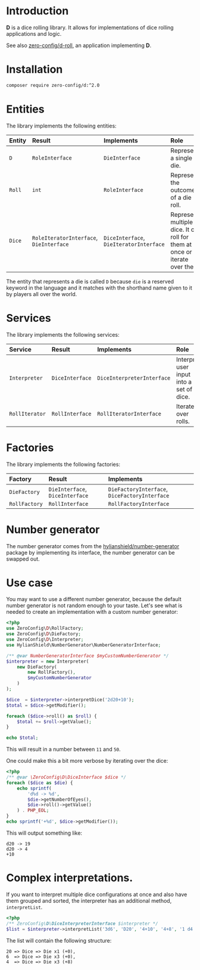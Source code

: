 # Introduction

**D** is a dice rolling library. It allows for implementations of dice rolling
applications and logic.

See also [zero-config/d-roll](https://github.com/ZeroConfig/D-Roll),
an application implementing **D**.

# Installation

```bash
composer require zero-config/d:^2.0
```

# Entities

The library implements the following entities:

| Entity | Result                                  | Implements                              | Role                                                                         |
|:-------|:----------------------------------------|:----------------------------------------|:-----------------------------------------------------------------------------|
| `D`    | `RoleInterface`                         | `DieInterface`                          | Represents a single die.                                                     |
| `Roll` | `int`                                   | `RoleInterface`                         | Represents the outcome of a die roll.                                        |
| `Dice` | `RoleIteratorInterface`, `DieInterface` | `DiceInterface`, `DieIteratorInterface` | Represents multiple dice. It can roll for them at once or iterate over them. |

The entity that represents a die is called `D` because `die` is a reserved
keyword in the language and it matches with the shorthand name given to it by
players all over the world. 

# Services

The library implements the following services:

| Service        | Result          | Implements                 | Role                                     |
|:---------------|:----------------|:---------------------------|:-----------------------------------------|
| `Interpreter`  | `DiceInterface` | `DiceInterpreterInterface` | Interpret user input into a set of dice. |
| `RollIterator` | `RollInterface` | `RollIteratorInterface`    | Iterate over rolls.                      |

# Factories

The library implements the following factories:

| Factory          | Result                          | Implements                                    |
|:-----------------|:--------------------------------|:----------------------------------------------|
| `DieFactory`     | `DieInterface`, `DiceInterface` | `DieFactoryInterface`, `DiceFactoryInterface` |
| `RollFactory`    | `RollInterface`                 | `RollFactoryInterface`

# Number generator

The number generator comes from the
[hylianshield/number-generator](https://github.com/HylianShield/number-generator)
package by implementing its interface, the number generator can be swapped out.

# Use case

You may want to use a different number generator, because the default number
generator is not random enough to your taste. Let's see what is needed to create
an implementation with a custom number generator:

```php
<?php
use ZeroConfig\D\RollFactory;
use ZeroConfig\D\DieFactory;
use ZeroConfig\D\Interpreter;
use HylianShield\NumberGenerator\NumberGeneratorInterface;

/** @var NumberGeneratorInterface $myCustomNumberGenerator */
$interpreter = new Interpreter(
    new DieFactory(
        new RollFactory(),
        $myCustomNumberGenerator
    )    
);

$dice  = $interpreter->interpretDice('2d20+10');
$total = $dice->getModifier();

foreach ($dice->roll() as $roll) {
    $total += $roll->getValue();
}

echo $total;
```

This will result in a number between `11` and `50`.

One could make this a bit more verbose by iterating over the dice:

```php
<?php
/** @var \ZeroConfig\D\DiceInterface $dice */
foreach ($dice as $die) {
    echo sprintf(
        'd%d -> %d',
        $die->getNumberOfEyes(),
        $die->roll()->getValue()
    ) . PHP_EOL;
}
echo sprintf('+%d', $dice->getModifier());
```

This will output something like:

```
d20 -> 19
d20 -> 4
+10
```

# Complex interpretations.

If you want to interpret multiple dice configurations at once and also have them
grouped and sorted, the interpreter has an additional method, `interpretList`.

```php
<?php
/** ZeroConfig\D\DiceInterpreterInterface $interpreter */
$list = $interpreter->interpretList('3d6', 'D20', '4+10', '4+8', '1 d4');
```

The list will contain the following structure:

```
20 => Dice => Die x1 (+0),
6  => Dice => Die x3 (+0),
4  => Dice => Die x3 (+8)
```
